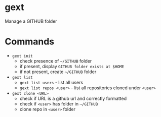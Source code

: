 # gext
Manage a GITHUB folder

# Commands

- `gext init` 
    - check presence of `~/GITHUB` folder 
    - if present, display `GITHUB folder exists at $HOME`
    - if not present, create `~/GITHUB` folder
- `gext list`
    - `gext list users` - list all users
    - `gext list repos <user>` - list all repositories cloned under `<user>`
- `gext clone <URL>`
    - check if URL is a github url and correctly formatted
    - check if `<user>` has folder in `~/GITHUB`
    - clone repo in `<user>` folder
    